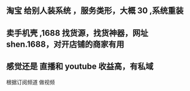 ## 淘宝 给别人装系统 ，服务类形，大概 30 ,系统重装
## 卖手机壳 ,1688 找货源，找货神器，网址 shen.1688，对开店铺的商家有用

## 感觉还是 直播和 youtube 收益高，有私域
根据订阅频道 做视频
